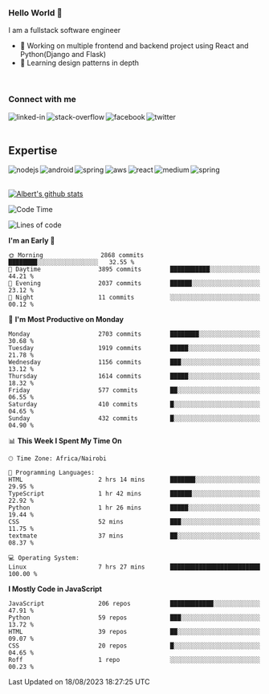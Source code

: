 

### Hello World 👋
I am a fullstack software engineer
- 🔭 Working on multiple frontend and backend project using React and Python(Django and Flask)
- 🌱 Learning design patterns in depth

<br>

### Connect with me

[<img align="left" alt="linked-in" src="https://img.shields.io/badge/linkedin-%230077B5.svg?&style=for-the-badge&logo=linkedin&logoColor=white" />](https://www.linkedin.com/in/albert-byrone/)

<!-- [<img align="left" alt="medium" src="https://img.shields.io/badge/medium-%2312100E.svg?&style=for-the-badge&logo=medium&logoColor=white" />](https://56faisal.medium.com/) -->

[<img align="left" alt="stack-overflow" src="https://img.shields.io/badge/stack%20overflow-FE7A16?logo=stack-overflow&logoColor=white&style=for-the-badge" />](https://stackoverflow.com/users/11916317/albert-byrone)

[<img align="left" alt="facebook" src="https://img.shields.io/badge/facebook-%231877F2.svg?&style=for-the-badge&logo=facebook&logoColor=white" />](https://web.facebook.com/albert.byrone.1/)

[<img align="left" alt="twitter" src="https://img.shields.io/badge/twitter-%231DA1F2.svg?&style=for-the-badge&logo=twitter&logoColor=white" />](https://twitter.com/byrone_albert)

<br>

<br>

## Expertise
<img align="left" alt="nodejs" src="https://img.shields.io/badge/python%20-%2343853D.svg?&style=for-the-badge&logo=node.js&logoColor=white" />
<img align="left" alt="android" src="https://img.shields.io/badge/Flask-3DDC84?logo=android&logoColor=white&style=for-the-badge" />
<img align="left" alt="spring" src="https://img.shields.io/badge/drf%20-%236DB33F.svg?&style=for-the-badge&logo=spring&logoColor=white" />
<img align="left" alt="aws" src="https://img.shields.io/badge/django%20AWS-%23232F3E?logo=amazon-aws&logoColor=white&style=for-the-badge" />
<img align="left" alt="react" src="https://img.shields.io/badge/react%20-%2320232a.svg?&style=for-the-badge&logo=react&logoColor=%2361DAFB" />
<img align="left" alt="medium" src="https://img.shields.io/badge/Angular-%23316192.svg?&style=for-the-badge&logo=postgresql&logoColor=white" />
<img align="left" alt="spring" src="https://img.shields.io/badge/Javascript%20-%236DB33F.svg?&style=for-the-badge&logo=spring&logoColor=white" />
<br>
<br>


[![Albert's github stats](https://github-readme-stats.vercel.app/api?username=Albert-Byrone&count_private=true&show_icons=true&theme=radical&hide_rank=false)](https://github.com/anuraghazra/github-readme-stats)

<!-- [![Top Langs](https://github-readme-stats.vercel.app/api/top-langs/?username=Albert-Byrone&layout=compact)](https://github.com/anuraghazra/github-readme-stats) -->

<!--
**Albert-Byrone/Albert-Byrone** is a ✨ _special_ ✨ repository because its `README.md` (this file) appears on your GitHub profile.

Here are some ideas to get you started:

- 🔭 I’m currently working on ...
- 🌱 I’m currently learning ...
- 👯 I’m looking to collaborate on ...
- 🤔 I’m looking for help with ...
- 💬 Ask me about ...
- 📫 How to reach me: ...
- 😄 Pronouns: ...
- ⚡ Fun fact: ...
-->


<!--START_SECTION:waka-->
![Code Time](http://img.shields.io/badge/Code%20Time-659%20hrs%2040%20mins-blue)

![Lines of code](https://img.shields.io/badge/From%20Hello%20World%20I%27ve%20Written-62.6%20million%20lines%20of%20code-blue)

**I'm an Early 🐤** 

```text
🌞 Morning                2868 commits        ████████░░░░░░░░░░░░░░░░░   32.55 % 
🌆 Daytime                3895 commits        ███████████░░░░░░░░░░░░░░   44.21 % 
🌃 Evening                2037 commits        ██████░░░░░░░░░░░░░░░░░░░   23.12 % 
🌙 Night                  11 commits          ░░░░░░░░░░░░░░░░░░░░░░░░░   00.12 % 
```
📅 **I'm Most Productive on Monday** 

```text
Monday                   2703 commits        ████████░░░░░░░░░░░░░░░░░   30.68 % 
Tuesday                  1919 commits        █████░░░░░░░░░░░░░░░░░░░░   21.78 % 
Wednesday                1156 commits        ███░░░░░░░░░░░░░░░░░░░░░░   13.12 % 
Thursday                 1614 commits        █████░░░░░░░░░░░░░░░░░░░░   18.32 % 
Friday                   577 commits         ██░░░░░░░░░░░░░░░░░░░░░░░   06.55 % 
Saturday                 410 commits         █░░░░░░░░░░░░░░░░░░░░░░░░   04.65 % 
Sunday                   432 commits         █░░░░░░░░░░░░░░░░░░░░░░░░   04.90 % 
```


📊 **This Week I Spent My Time On** 

```text
🕑︎ Time Zone: Africa/Nairobi

💬 Programming Languages: 
HTML                     2 hrs 14 mins       ███████░░░░░░░░░░░░░░░░░░   29.95 % 
TypeScript               1 hr 42 mins        ██████░░░░░░░░░░░░░░░░░░░   22.92 % 
Python                   1 hr 26 mins        █████░░░░░░░░░░░░░░░░░░░░   19.44 % 
CSS                      52 mins             ███░░░░░░░░░░░░░░░░░░░░░░   11.75 % 
textmate                 37 mins             ██░░░░░░░░░░░░░░░░░░░░░░░   08.37 % 

💻 Operating System: 
Linux                    7 hrs 27 mins       █████████████████████████   100.00 % 
```

**I Mostly Code in JavaScript** 

```text
JavaScript               206 repos           ████████████░░░░░░░░░░░░░   47.91 % 
Python                   59 repos            ███░░░░░░░░░░░░░░░░░░░░░░   13.72 % 
HTML                     39 repos            ██░░░░░░░░░░░░░░░░░░░░░░░   09.07 % 
CSS                      20 repos            █░░░░░░░░░░░░░░░░░░░░░░░░   04.65 % 
Roff                     1 repo              ░░░░░░░░░░░░░░░░░░░░░░░░░   00.23 % 
```




 Last Updated on 18/08/2023 18:27:25 UTC
<!--END_SECTION:waka-->
